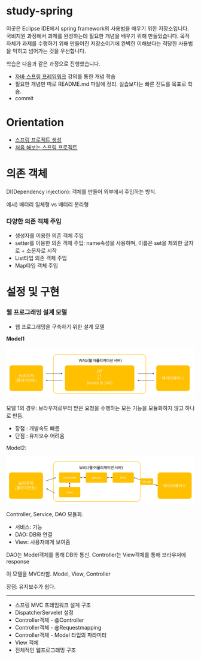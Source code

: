 # study-spring

이곳은 Eclipse IDE에서 spring framework의 사용법을 배우기 위한 저장소입니다. 국비지원 과정에서 과제를 완성하는데 필요한 개념을 배우기 위해 만들었습니다. 목적 자체가 과제를 수행하기 위해 만들어진 저장소이기에 완벽한 이해보다는 적당한 사용법을 익히고 넘어가는 것을 우선합니다. 

학습은 다음과 같은 과정으로 진행했습니다.

* [자바 스프링 프레임워크](https://www.inflearn.com/course/%EC%8A%A4%ED%94%84%EB%A7%81-%ED%94%84%EB%A0%88%EC%9E%84%EC%9B%8C%ED%81%AC_renew/dashboard) 강의를 통한 개념 학습
* 필요한 개념만 따로 README.md 파일에 정리. 실습보다는 빠른 진도를 목표로 학습. 
* commit


# Orientation

* [스프링 프로젝트 생성](/testPjt01)
* [처음 해보는 스프링 프로젝트](/testPjt02)

# 의존 객체

DI(Dependency injection): 객체를 만들어 외부에서 주입하는 방식.

예시) 배터리 일체형 vs 배터리 분리형

### 다양한 의존 객체 주입

* 생성자를 이용한 의존 객체 주입
* setter를 이용한 의존 객체 주입: name속성을 사용하며, 이름은 set을 제외한 글자로 + 소문자로 시작
* List타입 의존 객체 주입
* Map타입 객체 주입

# 설정 및 구현

### 웹 프로그래밍 설계 모델

* 웹 프로그래밍을 구축하기 위한 설계 모델

**Model1**

![](./img/img/1.PNG)

모델 1의 경우: 브라우저로부터 받은 요청을 수행하는 모든 기능을 모듈화하지 않고 하나로 만듬.

* 장점 : 개발속도 빠름
* 단점 : 유지보수 어려움

Model2: 

![](./img/img/2.PNG)

Controller, Service, DAO 모듈화. 
* 서비스: 기능
* DAO: DB와 연결
* View: 사용자에게 보여줌

DAO는 Model객체를 통해 DB와 통신. Controller는 View객체를 통해 브라우저에 response

이 모델을 MVC라함. Model, View, Controller

장점: 유지보수가 쉽다.




---
* 스프링 MVC 프레임워크 설계 구조
* DispatcherServelet 설정
* Controller객체 - @Controller
* Controller객체 - @Requestmapping
* Controller객체 - Model 타입의 파라미터
* View 객체
* 전체적인 웹프로그래밍 구조